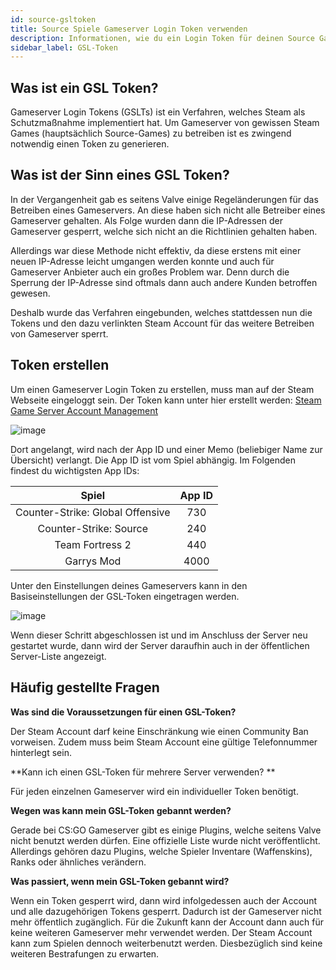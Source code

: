 ```yaml
---
id: source-gsltoken
title: Source Spiele Gameserver Login Token verwenden
description: Informationen, wie du ein Login Token für deinen Source Gameserver von ZAP-Hosting.com erstellen und verwenden kannst - ZAP-Hosting.com Dokumentation
sidebar_label: GSL-Token
---
```


## Was ist ein GSL Token?

Gameserver Login Tokens (GSLTs) ist ein Verfahren, welches Steam als Schutzmaßnahme implementiert hat. Um Gameserver von gewissen Steam Games (hauptsächlich Source-Games) zu betreiben ist es zwingend notwendig einen Token zu generieren. 



## Was ist der Sinn eines GSL Token?

In der Vergangenheit gab es seitens Valve einige Regeländerungen für das Betreiben eines Gameservers. An diese haben sich nicht alle Betreiber eines Gameserver gehalten. Als Folge wurden dann die IP-Adressen der Gameserver gesperrt, welche sich nicht an die Richtlinien gehalten haben. 



Allerdings war diese Methode nicht effektiv, da diese erstens mit einer neuen IP-Adresse leicht umgangen werden konnte und auch für Gameserver Anbieter auch ein großes Problem war. Denn durch die Sperrung der IP-Adresse sind oftmals dann auch andere Kunden betroffen gewesen. 

Deshalb wurde das Verfahren eingebunden, welches stattdessen nun die Tokens und den dazu verlinkten Steam Account für das weitere Betreiben von Gameserver sperrt. 



## Token erstellen

Um einen Gameserver Login Token zu erstellen, muss man auf der Steam Webseite eingeloggt sein. Der Token kann unter hier erstellt werden: [Steam Game Server Account Management](https://steamcommunity.com/dev/managegameservers)



![image](https://user-images.githubusercontent.com/13604413/159178565-0844dacc-31d2-4a11-980d-d1b5caba44d6.png)



Dort angelangt, wird nach der App ID und einer Memo (beliebiger Name zur Übersicht) verlangt. Die App ID ist vom Spiel abhängig. Im Folgenden findest du wichtigsten App IDs:

|              Spiel               | App ID |
| :------------------------------: | :----: |
| Counter-Strike: Global Offensive |  730   |
|      Counter-Strike: Source      |  240   |
|         Team Fortress 2          |  440   |
|            Garrys Mod            |  4000  |



Unter den Einstellungen deines Gameservers kann in den Basiseinstellungen der GSL-Token eingetragen werden.



![image](https://user-images.githubusercontent.com/26007280/189975550-ea02020b-e637-46c7-b612-5ad80d9f801a.png)



Wenn dieser Schritt abgeschlossen ist und im Anschluss der Server neu gestartet wurde, dann wird der Server daraufhin auch in der öffentlichen Server-Liste angezeigt. 



## Häufig gestellte Fragen

**Was sind die Voraussetzungen für einen GSL-Token?**

Der Steam Account darf keine Einschränkung wie einen Community Ban vorweisen. Zudem muss beim Steam Account eine gültige Telefonnummer hinterlegt sein.



**Kann ich einen GSL-Token für mehrere Server verwenden? **

Für jeden einzelnen Gameserver wird ein individueller Token benötigt.



**Wegen was kann mein GSL-Token gebannt werden?**

Gerade bei CS:GO Gameserver gibt es einige Plugins, welche seitens Valve nicht benutzt werden dürfen. Eine offizielle Liste wurde nicht veröffentlicht. Allerdings gehören dazu Plugins, welche Spieler Inventare (Waffenskins), Ranks oder ähnliches verändern. 



**Was passiert, wenn mein GSL-Token gebannt wird?**

Wenn ein Token gesperrt wird, dann wird infolgedessen auch der Account und alle dazugehörigen Tokens gesperrt. Dadurch ist der Gameserver nicht mehr öffentlich zugänglich. Für die Zukunft kann der Account dann auch für keine weiteren Gameserver mehr verwendet werden. Der Steam Account kann zum Spielen dennoch weiterbenutzt werden. Diesbezüglich sind keine weiteren Bestrafungen zu erwarten.
